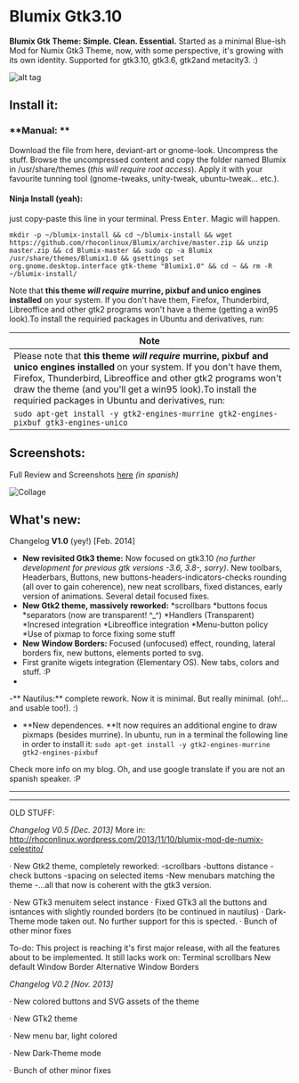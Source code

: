 Blumix Gtk3.10 
======

**Blumix Gtk Theme: Simple. Clean. Essential.** Started as a minimal Blue-ish Mod for Numix Gtk3 Theme, now, with some perspective, it's growing with its own identity. Supported for gtk3.10, gtk3.6, gtk2and metacity3. :)

![alt tag](http://rhoconlinux.files.wordpress.com/2014/02/banner-final.png)


Install it:
-----------
### **Manual: **
Download the file from here, deviant-art or gnome-look. Uncompress the stuff. Browse the uncompressed content and copy the folder named Blumix in /usr/share/themes (*this will require root access*). Apply it with your favourite tunning tool (gnome-tweaks, unity-tweak, ubuntu-tweak... etc.).

#### **Ninja Install** (yeah): 
just copy-paste this line in your terminal. Press <kbd>Enter</kbd>. Magic will happen. 

```
mkdir -p ~/blumix-install && cd ~/blumix-install && wget https://github.com/rhoconlinux/Blumix/archive/master.zip && unzip master.zip && cd Blumix-master && sudo cp -a Blumix /usr/share/themes/Blumix1.0 && gsettings set org.gnome.desktop.interface gtk-theme "Blumix1.0" && cd ~ && rm -R ~/blumix-install/
```

Note that **this theme _will require_ murrine, pixbuf and unico engines installed** on your system. If you don't have them, Firefox, Thunderbird, Libreoffice and other gtk2 programs won't have a theme (getting a win95 look).To install the requiried packages in Ubuntu and derivatives, run: 

| Note |
|--------|
|Please note that **this theme _will require_ murrine, pixbuf and unico engines installed** on your system. If you don't have them, Firefox, Thunderbird, Libreoffice and other gtk2 programs won't draw the theme (and you'll get a win95 look).To install the requiried packages in Ubuntu and derivatives, run: 
|`sudo apt-get install -y gtk2-engines-murrine gtk2-engines-pixbuf gtk3-engines-unico`



  
Screenshots:
-----------
Full Review and Screenshots [here](http://rhoconlinux.wordpress.com/2014/02/13/blumix-1-0-actualizado-el-tema-gtk3-10-minimalismo-nuevo/) *(in spanish)*

![Collage](http://rhoconlinux.files.wordpress.com/2014/02/collage.png)



What's new:
-----------

Changelog **V1.0** (yey!) [Feb. 2014]

- **New revisited Gtk3 theme:** Now focused on gtk3.10 *(no further development for previous gtk versions -3.6, 3.8-, sorry)*. New toolbars, Headerbars, Buttons, new buttons-headers-indicators-checks rounding (all over to gain coherence), new neat scrollbars, fixed distances, early version of animations. Several detail focused fixes.
- **New Gtk2 theme, massively reworked:**  *scrollbars
	*buttons focus
	*separators (now are transparent! ^_^)
	*Handlers (Transparent)
	*Incresed integration 
	*Libreoffice integration
	*Menu-button policy
	*Use of pixmap to force fixing some stuff
- **New Window Borders:** Focused (unfocused) effect, rounding, lateral borders fix, new buttons, elements ported to svg.
- First granite wigets integration (Elementary OS). New tabs, colors and stuff. :P
- 
-** Nautilus:** complete rework. Now it is minimal. But really minimal. (oh!... and usable too!). :)   

-  **New dependences. **It now requires an additional engine to draw pixmaps (besides murrine). In ubuntu, run in a terminal the following line in order to install it: `sudo apt-get install -y gtk2-engines-murrine  gtk2-engines-pixbuf` 


Check more info on my blog. Oh, and use google translate if you are not an spanish speaker. :P 












- - -
- - -

OLD STUFF:

*Changelog V0.5 [Dec. 2013]* 
More in:
http://rhoconlinux.wordpress.com/2013/11/10/blumix-mod-de-numix-celestito/

· New Gtk2 theme, completely reworked:
	-scrollbars
	-buttons distance
	-check buttons
	-spacing on selected items
	-New menubars matching the theme
	-...all that now is coherent with the gtk3 version. 

· New GTk3 menuitem select instance
· Fixed GTk3 all the buttons and isntances with slightly rounded borders (to be continued in nautilus)
· Dark-Theme mode taken out. No further support for this is spected. 
· Bunch of other minor fixes

To-do:
This project is reaching it's first major release, with all the features about to be implemented. It still lacks work on:
Terminal scrollbars
New default Window Border
Alternative Window Borders


*Changelog V0.2 [Nov. 2013]* 

· New colored buttons and SVG assets of the theme 

· New GTk2 theme

· New menu bar, light colored

· New Dark-Theme mode

· Bunch of other minor fixes



